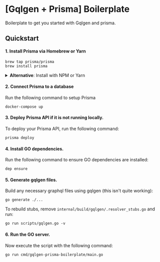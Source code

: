 # [Gqlgen + Prisma] Boilerplate

Boilerplate to get you started with Gqlgen and prisma.

## Quickstart

#### 1. Install Prisma via Homebrew or Yarn
```
brew tap prisma/prisma
brew install prisma
```

<Details>
<Summary><b>Alternative</b>: Install with NPM or Yarn</Summary>

```
npm install -g prisma
# or
yarn global add prisma
```
</Details>

#### 2. Connect Prisma to a database
Run the following command to setup Prisma
```
docker-compose up
```

#### 3. Deploy Prisma API if it is not running locally.
To deploy your Prisma API, run the following command:
```
prisma deploy
```

#### 4. Install GO dependencies.
Run the following command to ensure GO dependencies are installed:
```
dep ensure
```

#### 5. Generate gqlgen files.
Build any necessary graphql files using gqlgen (this isn't quite working):
```
go generate ./...
```

To rebuild stubs, remove `internal/build/gqlgen/.resolver_stubs.go` and run:
```
go run scripts/gqlgen.go -v
```

#### 6. Run the GO server.
Now execute the script with the following command:
```
go run cmd/gqlgen-prisma-boilerplate/main.go
```
